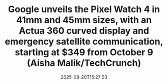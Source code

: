 ﻿---
title: "Google unveils the Pixel Watch 4 in 41mm and 45mm sizes, with an Actua 360 curved display and emergency satellite communication, starting at $349 from October 9 (Aisha Malik/TechCrunch)"
date: "2025-08-20T15:27:03"
category: "Markets"
summary: ""
slug: "google unveils the pixel watch 4 in 41mm and 45mm sizes with"
source_urls:
  - "http://www.techmeme.com/250820/p30#a250820p30"
seo:
  title: "Google unveils the Pixel Watch 4 in 41mm and 45mm sizes, with an Actua 360 curved display and emergency satellite communication, starting at $349 from October 9 (Aisha Malik/TechCrunch) | Hash n Hedge"
  description: ""
  keywords: ["news", "markets", "brief"]
---

